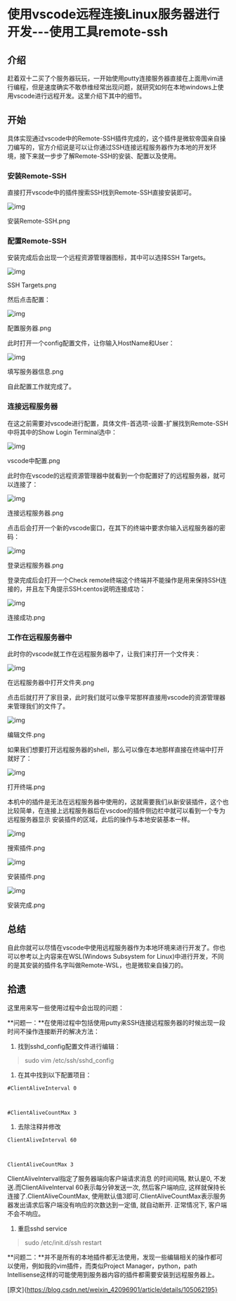 # 使用vscode远程连接Linux服务器进行开发---使用工具remote-ssh

## 介绍

赶着双十二买了个服务器玩玩，一开始使用putty连接服务器直接在上面用vim进行编程，但是速度确实不敢恭维经常出现问题，就研究如何在本地windows上使用vscode进行远程开发。这里介绍下其中的细节。

## 开始

具体实现通过vscode中的Remote-SSH插件完成的，这个插件是微软帝国亲自操刀编写的，官方介绍说是可以让你通过SSH连接远程服务器作为本地的开发环境，接下来就一步步了解Remote-SSH的安装、配置以及使用。

### 安装Remote-SSH

直接打开vscode中的插件搜索SSH找到Remote-SSH直接安装即可。

 

![img](https://imgconvert.csdnimg.cn/aHR0cHM6Ly91cGxvYWQtaW1hZ2VzLmppYW5zaHUuaW8vdXBsb2FkX2ltYWdlcy8yNTM3NDI5LTEwMTNmYjQ1YmU4Mjg5NmYucG5nP2ltYWdlTW9ncjIvYXV0by1vcmllbnQvc3RyaXB8aW1hZ2VWaWV3Mi8yL3cvNTMxL2Zvcm1hdC93ZWJw?x-oss-process=image/format,png)

安装Remote-SSH.png

### 配置Remote-SSH

安装完成后会出现一个远程资源管理器图标，其中可以选择SSH Targets。

![img](https://imgconvert.csdnimg.cn/aHR0cHM6Ly91cGxvYWQtaW1hZ2VzLmppYW5zaHUuaW8vdXBsb2FkX2ltYWdlcy8yNTM3NDI5LTRjODRlYzE4OWU4MTUyZGMucG5nP2ltYWdlTW9ncjIvYXV0by1vcmllbnQvc3RyaXB8aW1hZ2VWaWV3Mi8yL3cvNDExL2Zvcm1hdC93ZWJw?x-oss-process=image/format,png)

SSH Targets.png


然后点击配置：

![img](https://imgconvert.csdnimg.cn/aHR0cHM6Ly91cGxvYWQtaW1hZ2VzLmppYW5zaHUuaW8vdXBsb2FkX2ltYWdlcy8yNTM3NDI5LWNlZTcxMGI0NGFiZjMzNGIucG5nP2ltYWdlTW9ncjIvYXV0by1vcmllbnQvc3RyaXB8aW1hZ2VWaWV3Mi8yL3cvMTAzMS9mb3JtYXQvd2VicA?x-oss-process=image/format,png)

配置服务器.png


此时打开一个config配置文件，让你输入HostName和User：

![img](https://imgconvert.csdnimg.cn/aHR0cHM6Ly91cGxvYWQtaW1hZ2VzLmppYW5zaHUuaW8vdXBsb2FkX2ltYWdlcy8yNTM3NDI5LWE0YjI5M2MxZTk0OGJmNDEucG5nP2ltYWdlTW9ncjIvYXV0by1vcmllbnQvc3RyaXB8aW1hZ2VWaWV3Mi8yL3cvODU4L2Zvcm1hdC93ZWJw?x-oss-process=image/format,png)

填写服务器信息.png


自此配置工作就完成了。

 

### 连接远程服务器

在这之前需要对vscode进行配置，具体文件-首选项-设置-扩展找到Remote-SSH中将其中的Show Login Terminal选中：

![img](https://imgconvert.csdnimg.cn/aHR0cHM6Ly91cGxvYWQtaW1hZ2VzLmppYW5zaHUuaW8vdXBsb2FkX2ltYWdlcy8yNTM3NDI5LTlmMjk3NTdhNGQ5NjhkMTQucG5nP2ltYWdlTW9ncjIvYXV0by1vcmllbnQvc3RyaXB8aW1hZ2VWaWV3Mi8yL3cvODg0L2Zvcm1hdC93ZWJw?x-oss-process=image/format,png)

vscode中配置.png


此时你在vscode的远程资源管理器中就看到一个你配置好了的远程服务器，就可以连接了：

![img](https://imgconvert.csdnimg.cn/aHR0cHM6Ly91cGxvYWQtaW1hZ2VzLmppYW5zaHUuaW8vdXBsb2FkX2ltYWdlcy8yNTM3NDI5LTgzMmU0NWZmMGI5OWRkZTYucG5nP2ltYWdlTW9ncjIvYXV0by1vcmllbnQvc3RyaXB8aW1hZ2VWaWV3Mi8yL3cvMzg5L2Zvcm1hdC93ZWJw?x-oss-process=image/format,png)

连接远程服务器.png


点击后会打开一个新的vscode窗口，在其下的终端中要求你输入远程服务器的密码：

![img](https://imgconvert.csdnimg.cn/aHR0cHM6Ly91cGxvYWQtaW1hZ2VzLmppYW5zaHUuaW8vdXBsb2FkX2ltYWdlcy8yNTM3NDI5LTk0OTA0NjNjZmExM2U3OWUucG5nP2ltYWdlTW9ncjIvYXV0by1vcmllbnQvc3RyaXB8aW1hZ2VWaWV3Mi8yL3cvMTAyMi9mb3JtYXQvd2VicA?x-oss-process=image/format,png)

登录远程服务器.png


登录完成后会打开一个Check remote终端这个终端并不能操作是用来保持SSH连接的，并且左下角提示SSH:centos说明连接成功：

![img](https://imgconvert.csdnimg.cn/aHR0cHM6Ly91cGxvYWQtaW1hZ2VzLmppYW5zaHUuaW8vdXBsb2FkX2ltYWdlcy8yNTM3NDI5LTNlMTE3NjQ2NjhiMmM4MDMucG5nP2ltYWdlTW9ncjIvYXV0by1vcmllbnQvc3RyaXB8aW1hZ2VWaWV3Mi8yL3cvMTAxOS9mb3JtYXQvd2VicA?x-oss-process=image/format,png)

连接成功.png

 

### 工作在远程服务器中

此时你的vscode就工作在远程服务器中了，让我们来打开一个文件夹：

![img](https://imgconvert.csdnimg.cn/aHR0cHM6Ly91cGxvYWQtaW1hZ2VzLmppYW5zaHUuaW8vdXBsb2FkX2ltYWdlcy8yNTM3NDI5LTMxNmEwZmNmZmU5ZmFmZTIucG5nP2ltYWdlTW9ncjIvYXV0by1vcmllbnQvc3RyaXB8aW1hZ2VWaWV3Mi8yL3cvNzIxL2Zvcm1hdC93ZWJw?x-oss-process=image/format,png)

在远程服务器中打开文件夹.png


点击后就打开了家目录，此时我们就可以像平常那样直接用vscode的资源管理器来管理我们的文件了。

![img](https://imgconvert.csdnimg.cn/aHR0cHM6Ly91cGxvYWQtaW1hZ2VzLmppYW5zaHUuaW8vdXBsb2FkX2ltYWdlcy8yNTM3NDI5LWRiYzI4NmU4MjcyOTlmMjcucG5nP2ltYWdlTW9ncjIvYXV0by1vcmllbnQvc3RyaXB8aW1hZ2VWaWV3Mi8yL3cvMjc2L2Zvcm1hdC93ZWJw?x-oss-process=image/format,png)

编辑文件.png


如果我们想要打开远程服务器的shell，那么可以像在本地那样直接在终端中打开就好了：

![img](https://imgconvert.csdnimg.cn/aHR0cHM6Ly91cGxvYWQtaW1hZ2VzLmppYW5zaHUuaW8vdXBsb2FkX2ltYWdlcy8yNTM3NDI5LTg2MTMxYmUxNWQxYWMwZmMucG5nP2ltYWdlTW9ncjIvYXV0by1vcmllbnQvc3RyaXB8aW1hZ2VWaWV3Mi8yL3cvODY2L2Zvcm1hdC93ZWJw?x-oss-process=image/format,png)

打开终端.png


本机中的插件是无法在远程服务器中使用的，这就需要我们从新安装插件，这个也比较简单，在连接上远程服务器后在vscdoe的插件侧边栏中就可以看到一个专为远程服务器显示 安装插件的区域，此后的操作与本地安装基本一样。

![img](https://imgconvert.csdnimg.cn/aHR0cHM6Ly91cGxvYWQtaW1hZ2VzLmppYW5zaHUuaW8vdXBsb2FkX2ltYWdlcy8yNTM3NDI5LTg4MjAxOGE2NmI2ZThjMjYucG5nP2ltYWdlTW9ncjIvYXV0by1vcmllbnQvc3RyaXB8aW1hZ2VWaWV3Mi8yL3cvMzIyL2Zvcm1hdC93ZWJw?x-oss-process=image/format,png)

搜索插件.png

 

![img](https://imgconvert.csdnimg.cn/aHR0cHM6Ly91cGxvYWQtaW1hZ2VzLmppYW5zaHUuaW8vdXBsb2FkX2ltYWdlcy8yNTM3NDI5LTNkZTQ0NzBjMjA2OTViZDEucG5nP2ltYWdlTW9ncjIvYXV0by1vcmllbnQvc3RyaXB8aW1hZ2VWaWV3Mi8yL3cvMjgwL2Zvcm1hdC93ZWJw?x-oss-process=image/format,png)

安装插件.png

 

![img](https://imgconvert.csdnimg.cn/aHR0cHM6Ly91cGxvYWQtaW1hZ2VzLmppYW5zaHUuaW8vdXBsb2FkX2ltYWdlcy8yNTM3NDI5LWYwNzMyODhlNzIwOWQ5N2QucG5nP2ltYWdlTW9ncjIvYXV0by1vcmllbnQvc3RyaXB8aW1hZ2VWaWV3Mi8yL3cvMjg0L2Zvcm1hdC93ZWJw?x-oss-process=image/format,png)

安装完成.png

 

## 总结

自此你就可以尽情在vscode中使用远程服务器作为本地环境来进行开发了。你也可以参考以上内容来在WSL(Windows Subsystem for Linux)中进行开发，不同的是其安装的插件名字叫做Remote-WSL，也是微软亲自操刀的。

## 拾遗

这里用来写一些使用过程中会出现的问题：

**问题一：**在使用过程中包括使用putty来SSH连接远程服务器的时候出现一段时间不操作连接断开的解决方法：

1. 找到sshd_config配置文件进行编辑：

> sudo vim /etc/ssh/sshd_config

1. 在其中找到以下配置项目：

 

```
#ClientAliveInterval 0



#ClientAliveCountMax 3
```

1. 去除注释并修改

 

```
ClientAliveInterval 60



ClientAliveCountMax 3
```

ClientAliveInterval指定了服务器端向客户端请求消息 的时间间隔, 默认是0, 不发送.而ClientAliveInterval 60表示每分钟发送一次, 然后客户端响应, 这样就保持长连接了.ClientAliveCountMax, 使用默认值3即可.ClientAliveCountMax表示服务器发出请求后客户端没有响应的次数达到一定值, 就自动断开. 正常情况下, 客户端不会不响应。

1. 重启sshd service

> sudo /etc/init.d/ssh restart

**问题二：**并不是所有的本地插件都无法使用，发现一些编辑相关的操作都可以使用，例如我的vim插件，而类似Project Manager，python，path Intellisense这样的可能使用到服务器内容的插件都需要安装到远程服务器上。





[原文]{https://blog.csdn.net/weixin_42096901/article/details/105062195}

